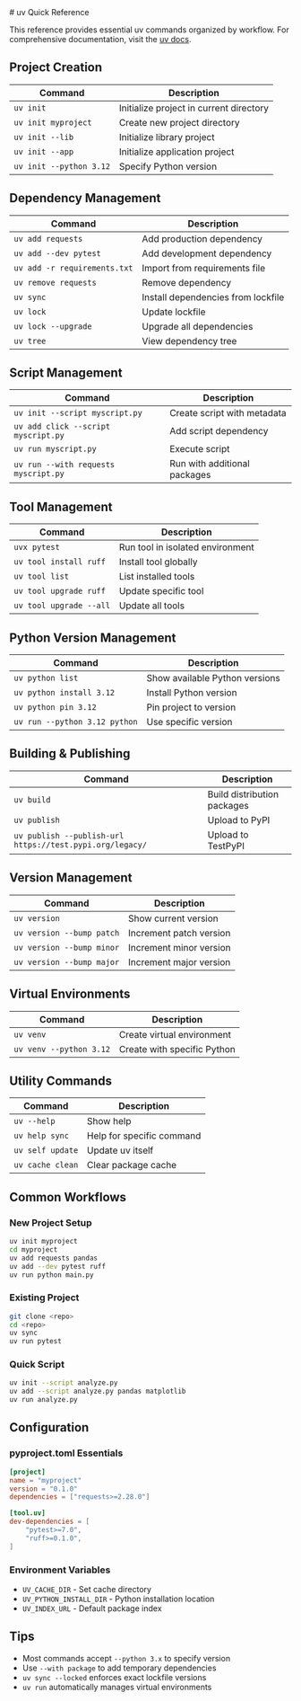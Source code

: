 <article>
# uv Quick Reference

This reference provides essential uv commands organized by workflow. For comprehensive documentation, visit the [uv docs](https://docs.astral.sh/uv/).

## Project Creation

| Command | Description |
|---------|-------------|
| `uv init` | Initialize project in current directory |
| `uv init myproject` | Create new project directory |
| `uv init --lib` | Initialize library project |
| `uv init --app` | Initialize application project |
| `uv init --python 3.12` | Specify Python version |

## Dependency Management

| Command | Description |
|---------|-------------|
| `uv add requests` | Add production dependency |
| `uv add --dev pytest` | Add development dependency |
| `uv add -r requirements.txt` | Import from requirements file |
| `uv remove requests` | Remove dependency |
| `uv sync` | Install dependencies from lockfile |
| `uv lock` | Update lockfile |
| `uv lock --upgrade` | Upgrade all dependencies |
| `uv tree` | View dependency tree |

## Script Management

| Command | Description |
|---------|-------------|
| `uv init --script myscript.py` | Create script with metadata |
| `uv add click --script myscript.py` | Add script dependency |
| `uv run myscript.py` | Execute script |
| `uv run --with requests myscript.py` | Run with additional packages |

## Tool Management

| Command | Description |
|---------|-------------|
| `uvx pytest` | Run tool in isolated environment |
| `uv tool install ruff` | Install tool globally |
| `uv tool list` | List installed tools |
| `uv tool upgrade ruff` | Update specific tool |
| `uv tool upgrade --all` | Update all tools |

## Python Version Management

| Command | Description |
|---------|-------------|
| `uv python list` | Show available Python versions |
| `uv python install 3.12` | Install Python version |
| `uv python pin 3.12` | Pin project to version |
| `uv run --python 3.12 python` | Use specific version |

## Building & Publishing

| Command | Description |
|---------|-------------|
| `uv build` | Build distribution packages |
| `uv publish` | Upload to PyPI |
| `uv publish --publish-url https://test.pypi.org/legacy/` | Upload to TestPyPI |

## Version Management

| Command | Description |
|---------|-------------|
| `uv version` | Show current version |
| `uv version --bump patch` | Increment patch version |
| `uv version --bump minor` | Increment minor version |
| `uv version --bump major` | Increment major version |

## Virtual Environments

| Command | Description |
|---------|-------------|
| `uv venv` | Create virtual environment |
| `uv venv --python 3.12` | Create with specific Python |

## Utility Commands

| Command | Description |
|---------|-------------|
| `uv --help` | Show help |
| `uv help sync` | Help for specific command |
| `uv self update` | Update uv itself |
| `uv cache clean` | Clear package cache |

## Common Workflows

### New Project Setup
```bash
uv init myproject
cd myproject
uv add requests pandas
uv add --dev pytest ruff
uv run python main.py
```

### Existing Project
```bash
git clone <repo>
cd <repo>
uv sync
uv run pytest
```

### Quick Script
```bash
uv init --script analyze.py
uv add --script analyze.py pandas matplotlib
uv run analyze.py
```

## Configuration

### pyproject.toml Essentials
```toml
[project]
name = "myproject"
version = "0.1.0"
dependencies = ["requests>=2.28.0"]

[tool.uv]
dev-dependencies = [
    "pytest>=7.0",
    "ruff>=0.1.0",
]
```

### Environment Variables
- `UV_CACHE_DIR` - Set cache directory
- `UV_PYTHON_INSTALL_DIR` - Python installation location
- `UV_INDEX_URL` - Default package index

## Tips

- Most commands accept `--python 3.x` to specify version
- Use `--with package` to add temporary dependencies
- `uv sync --locked` enforces exact lockfile versions
- `uv run` automatically manages virtual environments

</article>